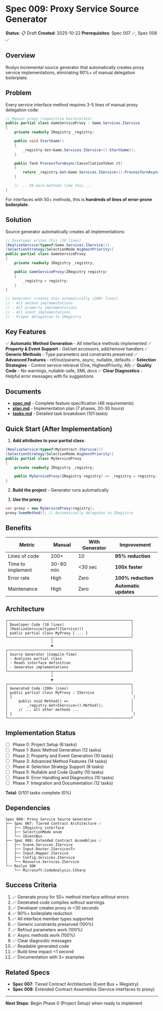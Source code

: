 # Spec 009: Proxy Service Source Generator

**Status**: 📋 Draft
**Created**: 2025-10-22
**Prerequisites**: Spec 007 ✅, Spec 008 ✅

## Overview

Roslyn incremental source generator that automatically creates proxy service implementations, eliminating 90%+ of manual delegation boilerplate.

## Problem

Every service interface method requires 3-5 lines of manual proxy delegation code:

```csharp
// Manual proxy (repetitive boilerplate)
public partial class GameServiceProxy : Game.Services.IService
{
    private readonly IRegistry _registry;

    public void StartGame()
    {
        _registry.Get<Game.Services.IService>().StartGame();
    }

    public Task ProcessTurnAsync(CancellationToken ct)
    {
        return _registry.Get<Game.Services.IService>().ProcessTurnAsync(ct);
    }

    // ... 50 more methods like this ...
}
```

For interfaces with 50+ methods, this is **hundreds of lines of error-prone boilerplate**.

## Solution

Source generator automatically creates all implementations:

```csharp
// Developer writes this (10 lines)
[RealizeService(typeof(Game.Services.IService))]
[SelectionStrategy(SelectionMode.HighestPriority)]
public partial class GameServiceProxy
{
    private readonly IRegistry _registry;

    public GameServiceProxy(IRegistry registry)
    {
        _registry = registry;
    }
}

// Generator creates this automatically (200+ lines)
// - All method implementations
// - All property implementations
// - All event implementations
// - Proper delegation to IRegistry
```

## Key Features

✅ **Automatic Method Generation** - All interface methods implemented
✅ **Property & Event Support** - Get/set accessors, add/remove handlers
✅ **Generic Methods** - Type parameters and constraints preserved
✅ **Advanced Features** - ref/out/params, async, nullable, defaults
✅ **Selection Strategies** - Control service retrieval (One, HighestPriority, All)
✅ **Quality Code** - No warnings, nullable-safe, XML docs
✅ **Clear Diagnostics** - Helpful error messages with fix suggestions

## Documents

- **[spec.md](spec.md)** - Complete feature specification (46 requirements)
- **[plan.md](plan.md)** - Implementation plan (7 phases, 20-30 hours)
- **[tasks.md](tasks.md)** - Detailed task breakdown (101 tasks)

## Quick Start (After Implementation)

1. **Add attributes to your partial class**:

```csharp
[RealizeService(typeof(MyContract.IService))]
[SelectionStrategy(SelectionMode.HighestPriority)]
public partial class MyServiceProxy
{
    private readonly IRegistry _registry;

    public MyServiceProxy(IRegistry registry) => _registry = registry;
}
```

2. **Build the project** - Generator runs automatically

3. **Use the proxy**:

```csharp
var proxy = new MyServiceProxy(registry);
proxy.SomeMethod(); // Automatically delegates to IRegistry
```

## Benefits

| Metric | Manual | With Generator | Improvement |
|--------|--------|----------------|-------------|
| Lines of code | 200+ | 10 | **95% reduction** |
| Time to implement | 30-60 min | <30 sec | **100x faster** |
| Error rate | High | Zero | **100% reduction** |
| Maintenance | High | Zero | **Automatic updates** |

## Architecture

```
┌─────────────────────────────────────────────────────────┐
│ Developer Code (10 lines)                               │
│ [RealizeService(typeof(IService))]                      │
│ public partial class MyProxy { ... }                    │
└────────────────────┬────────────────────────────────────┘
                     │
                     ▼
┌─────────────────────────────────────────────────────────┐
│ Source Generator (Compile-Time)                         │
│ - Analyzes partial class                                │
│ - Reads interface definition                            │
│ - Generates implementations                             │
└────────────────────┬────────────────────────────────────┘
                     │
                     ▼
┌─────────────────────────────────────────────────────────┐
│ Generated Code (200+ lines)                             │
│ public partial class MyProxy : IService                 │
│ {                                                        │
│     public void Method() =>                             │
│         _registry.Get<IService>().Method();             │
│     // ... all other methods ...                        │
│ }                                                        │
└─────────────────────────────────────────────────────────┘
```

## Implementation Status

- [ ] Phase 0: Project Setup (6 tasks)
- [ ] Phase 1: Basic Method Generation (12 tasks)
- [ ] Phase 2: Property and Event Generation (10 tasks)
- [ ] Phase 3: Advanced Method Features (14 tasks)
- [ ] Phase 4: Selection Strategy Support (8 tasks)
- [ ] Phase 5: Nullable and Code Quality (10 tasks)
- [ ] Phase 6: Error Handling and Diagnostics (10 tasks)
- [ ] Phase 7: Integration and Documentation (12 tasks)

**Total**: 0/101 tasks complete (0%)

## Dependencies

```
Spec 009: Proxy Service Source Generator
├── Spec 007: Tiered Contract Architecture ✅
│   ├── IRegistry interface
│   ├── SelectionMode enum
│   └── IEventBus
├── Spec 008: Extended Contract Assemblies ✅
│   ├── Scene.Services.IService
│   ├── Input.Router.IService<T>
│   ├── Input.Mapper.IService
│   ├── Config.Services.IService
│   └── Resource.Services.IService
└── Roslyn SDK
    └── Microsoft.CodeAnalysis.CSharp
```

## Success Criteria

1. ✅ Generate proxy for 50+ method interface without errors
2. ✅ Generated code compiles without warnings
3. ✅ Developer creates proxy in <30 seconds
4. ✅ 90%+ boilerplate reduction
5. ✅ All interface member types supported
6. ✅ Generic constraints preserved (100%)
7. ✅ Ref/out parameters work (100%)
8. ✅ Async methods work (100%)
9. ✅ Clear diagnostic messages
10. ✅ Readable generated code
11. ✅ Build time impact <1 second
12. ✅ Documentation with 3+ examples

## Related Specs

- **Spec 007**: Tiered Contract Architecture (Event Bus + IRegistry)
- **Spec 008**: Extended Contract Assemblies (Service interfaces to proxy)

---

**Next Steps**: Begin Phase 0 (Project Setup) when ready to implement
